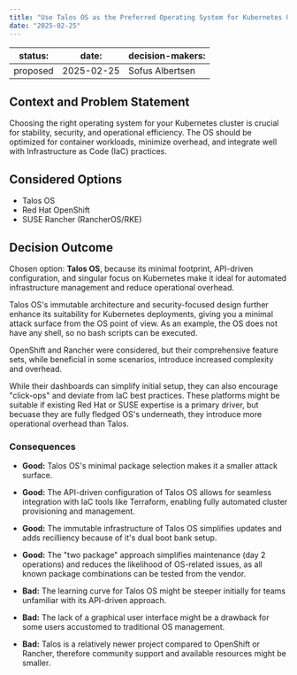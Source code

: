```yaml
---
title: "Use Talos OS as the Preferred Operating System for Kubernetes Operations"
date: "2025-02-25"
---
```



| status: | date: | decision-makers: |
| --- | --- | --- |
| proposed | 2025-02-25 | Sofus Albertsen |


## Context and Problem Statement

Choosing the right operating system for your Kubernetes cluster is crucial for stability, security, and operational efficiency.  The OS should be optimized for container workloads, minimize overhead, and integrate well with Infrastructure as Code (IaC) practices.
## Considered Options

* Talos OS
* Red Hat OpenShift
* SUSE Rancher (RancherOS/RKE)

## Decision Outcome

Chosen option: **Talos OS**, because its minimal footprint, API-driven configuration, and singular focus on Kubernetes make it ideal for automated infrastructure management and reduce operational overhead.

Talos OS's immutable architecture and security-focused design further enhance its suitability for Kubernetes deployments, giving you a minimal attack surface from the OS point of view. As an example, the OS does not have any shell, so no bash scripts can be executed.

OpenShift and Rancher were considered, but their comprehensive feature sets, while beneficial in some scenarios, introduce increased complexity and overhead.

While their dashboards can simplify initial setup, they can also encourage "click-ops" and deviate from IaC best practices.  These platforms might be suitable if existing Red Hat or SUSE expertise is a primary driver, but becuase they are fully fledged OS's underneath, they introduce more operational overhead than Talos.

### Consequences

* **Good:** Talos OS's minimal package selection makes it a smaller attack surface.
* **Good:** The API-driven configuration of Talos OS allows for seamless integration with IaC tools like Terraform, enabling fully automated cluster provisioning and management.
* **Good:** The immutable infrastructure of Talos OS simplifies updates and adds recilliency because of it's dual boot bank setup.
* **Good:** The "two package" approach simplifies maintenance (day 2 operations) and reduces the likelihood of OS-related issues, as all known package combinations can be tested from the vendor.

* **Bad:**  The learning curve for Talos OS might be steeper initially for teams unfamiliar with its API-driven approach.
* **Bad:**  The lack of a graphical user interface might be a drawback for some users accustomed to traditional OS management.
* **Bad:** Talos is a relatively newer project compared to OpenShift or Rancher, therefore community support and available resources might be smaller. 